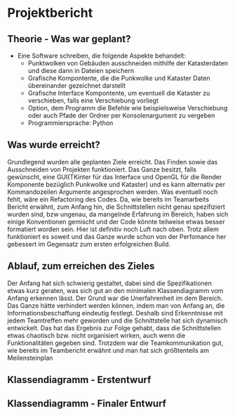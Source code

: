 # Projektbericht

## Theorie - Was war geplant?
- Eine Software schreiben, die folgende Aspekte behandelt:
    - Punktwolken von Gebäuden ausschneiden mithilfe der Katasterdaten und diese dann in Dateien speichern
    - Grafische Kompontente, die die Punkwolke und Kataster Daten übereinander gezeichnet darstellt
    - Grafische Interface Kompontente, um eventuell die Kataster zu verschieben, falls eine Verschiebung vorliegt
    - Option, dem Programm die Befehle wie beispielsweise Verschiebung oder auch Pfade der Ordner per Konsolenargument zu vergeben
    - Programmiersprache: Python

## Was wurde erreicht?

Grundlegend wurden alle geplanten Ziele erreicht. Das Finden sowie das Ausschneiden von Projekten funktioniert. Das Ganze besitzt, falls gewünscht, eine GUI(TKinter für das Interface und OpenGL für die Render Komponente bezüglich Punkwolke und Kataster) und es kann alternativ per Kommandozeilen Argumente angesprochen werden. Was eventuell noch fehlt, wäre ein Refactoring des Codes. Da, wie bereits im Teamarbeits Bericht erwähnt, zum Anfang hin, die Schnittstellen nicht genau spezifiziert wurden sind, bzw ungenau, da mangelnde Erfahrung im Bereich, haben sich einige Konventionen gemischt und der Code könnte teilweise etwas besser formatiert worden sein. Hier ist definitiv noch Luft nach oben. Trotz allem funktioniert es soweit und das Ganze wurde schon von der Perfomance her gebessert im Gegensatz zum ersten erfolgreichen Build.

## Ablauf, zum erreichen des Zieles

Der Anfang hat sich schwierig gestaltet, dabei sind die Spezifikationen etwas kurz geraten, was sich gut an den minimalen Klassendiagramm vom Anfang erkennen lässt. Der Grund war die Unerfahrenheit im dem Bereich. Das Ganze hätte verhindert werden können, indem man von Anfang an, die Informationsbeschaffung eindeutig festlegt. Deshalb sind Erkenntnisse mit jedem Teamtreffen mehr geworden und die Schnittstelle hat sich dynamisch entwickelt. Das hat das Ergebnis zur Folge gehabt, dass die Schnittstellen etwas chaotisch bzw. nicht organisiert wirken, auch wenn die Funktionalitäten gegeben sind. Trotzdem war die Teamkommunikation gut, wie bereits im Teambericht erwähnt und man hat sich größtenteils am Meilensteinplan

## Klassendiagramm - Erstentwurf

## Klassendiagramm - Finaler Entwurf


